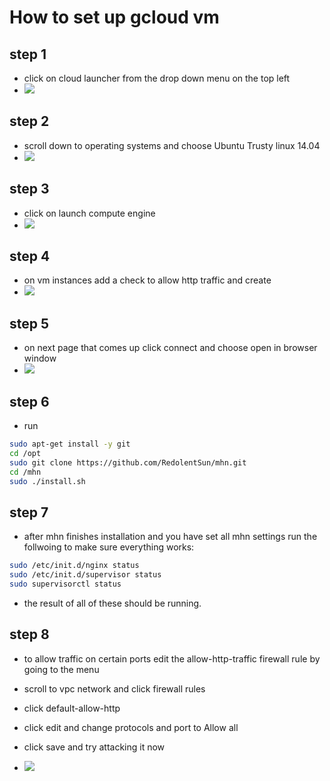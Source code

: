 # How to set up gcloud vm 

## step 1
- click on cloud launcher from the drop down menu on the top left 
- <img src="https://i.imgur.com/QBJiNyF.png"></img>

## step 2
- scroll down to operating systems and choose Ubuntu Trusty linux 14.04 
- <img src="https://i.imgur.com/ABLCR1C.png"></img>

## step 3 
- click on launch compute engine 
- <img src="https://i.imgur.com/dbGb2CV.png"></img>

## step 4 
- on vm instances add a check to allow http traffic and create 
- <img src="https://i.imgur.com/4LJO7yy.png"></img>

## step 5 
- on next page that comes up click connect and choose open in browser window 
- <img src="https://i.imgur.com/PJ5ggyT.png"></img>

## step 6 
- run 
```bash 
sudo apt-get install -y git
cd /opt
sudo git clone https://github.com/RedolentSun/mhn.git
cd /mhn
sudo ./install.sh
```

## step 7

- after mhn finishes installation and you have set all mhn settings run the follwoing to make sure everything works:

```bash 
sudo /etc/init.d/nginx status
sudo /etc/init.d/supervisor status
sudo supervisorctl status
```

- the result of all of these should be running.

## step 8

- to allow traffic on certain ports edit the allow-http-traffic firewall rule by going to the menu
- scroll to vpc network and click firewall rules
- click default-allow-http 
- click edit and change protocols and port to Allow all
- click save and try attacking it now 

- <img src="https://i.imgur.com/sy9gPb8.png"></img>
